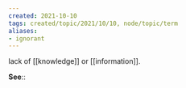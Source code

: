 ```yaml
---
created: 2021-10-10
tags: created/topic/2021/10/10, node/topic/term
aliases:
- ignorant
---
```


lack of [[knowledge]] or [[information]].

**See**:: 


